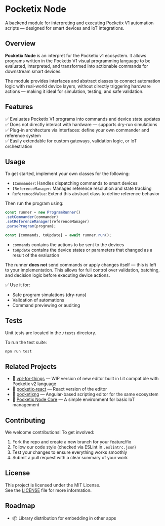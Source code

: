 # **Pocketix Node**
A backend module for interpreting and executing Pocketix V1 automation scripts — designed for smart devices and IoT integrations.

## **Overview**
**Pocketix Node** is an interpret for the Pocketix v1 ecosystem. It allows programs written in the Pocketix V1 visual programming language to be evaluated, interpreted, and transformed into actionable commands for downstream smart devices.

The module provides interfaces and abstract classes to connect automation logic with real-world device layers, without directly triggering hardware actions — making it ideal for simulation, testing, and safe validation.

## **Features**
✅ Evaluates Pocketix V1 programs into commands and device state updates  
✅ Does not directly interact with hardware — supports dry-run simulations  
✅ Plug-in architecture via interfaces: define your own commander and reference system  
✅ Easily extendable for custom gateways, validation logic, or IoT orchestration

## **Usage**

To get started, implement your own classes for the following:
- `ICommander`: Handles dispatching commands to smart devices
- `IReferenceManager`: Manages reference resolution and state tracking
- `ReferencedValue`: Extend this abstract class to define reference behavior

Then run the program using:
```ts
const runner = new ProgramRunner()  
.setCommander(commander)  
.setReferenceManager(referenceManager)  
.parseProgram(program);

const {commands, toUpdate} = await runner.run();
```
- `commands` contains the actions to be sent to the devices
- `toUpdate` contains the device states or parameters that changed as a result of the evaluation

The runner **does not** send commands or apply changes itself — this is left to your implementation. This allows for full control over validation, batching, and decision logic before executing device actions.

✅ Use it for:
- Safe program simulations (dry-runs)
- Validation of automations
- Command previewing or auditing

## **Tests**
Unit tests are located in the `/tests` directory.

To run the test suite:
```bash
npm run test
```

## **Related Projects**
- 🔗 [vpl-for-things](https://github.com/pocketix/vpl-for-things) — WIP version of new editor built in Lit compatible with Pocketix v2 language
- 🔗 [pocketix-react](https://github.com/pocketix/pocketix-react) — React version of the editor
- 🔗 [pocketixng](https://github.com/pocketix/pocketixng) — Angular-based scripting editor for the same ecosystem
- 🔗 [Pocketix Node Core](https://github.com/pocketix/pocketix-node-core) — A simple environment for basic IoT management

## **Contributing**
We welcome contributions! To get involved:

1) Fork the repo and create a new branch for your feature/fix
2) Follow our code style (checked via ESLint in `.eslintrc.json`)
3) Test your changes to ensure everything works smoothly
4) Submit a pull request with a clear summary of your work

## **License**
This project is licensed under the MIT License.  
See the [LICENSE](LICENSE) file for more information.

## **Roadmap**
- 📦 Library distribution for embedding in other apps
